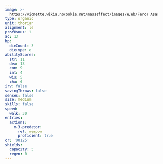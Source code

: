 ```yaml
---
image: >-
  https://vignette.wikia.nocookie.net/masseffect/images/e/eb/Feros_Asari_Clone_and_Thorian.png/revision/latest?cb=20090305015251
type: organic
unit: thorian
alignment: le
profBonus: 2
ac: 13
hp:
  dieCount: 3
  dieType: 8
abilityScores:
  str: 11
  dex: 13
  con: 9
  int: 4
  wis: 5
  cha: 6
irv: false
savingThrows: false
senses: false
size: medium
skills: false
speed:
  walk: 30
entries:
  actions:
    m-3-predator:
      ref: weapon
      proficient: true
cr: '00125'
shields:
  capacity: 5
  regen: 0
---
```

